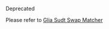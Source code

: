 Deprecated

Please refer to [Glia Sudt Swap Matcher](https://github.com/glias/glia-sudt-swap-matcher)
